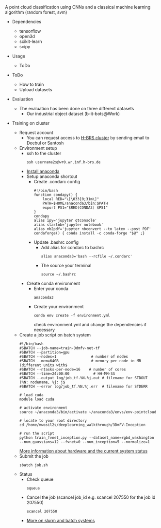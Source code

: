 A point cloud classification using CNNs and a classical machine learning algorithm (random forest, svm) 
* Dependencies
   * tensorflow
   * open3d
   * scikit-learn
   * scipy
* Usage
    * ToDo
* ToDo
    * How to train
    * Upload datasets
* Evaluation
  * The evaluation has been done on three different datasets
    * Our industrial object dataset (b-it-bots@Work)

* Training on cluster
  * Request account
    * You can request access to [H-BRS cluster](https://wr0.wr.inf.h-brs.de/wr/index.html) by sending email to Deebul or Santosh
  * Environment setup
    * ssh to the cluster
      ```
      ssh username2s@wr0.wr.inf.h-brs.de
      ```
    * [Install anaconda](https://docs.anaconda.com/anaconda/install/linux/)
    * Setup anaconda shortcut
      * Create .condarc config
        ```
        #!/bin/bash
        function condapy() {
            local RED="\[\033[0;31m\]"
            PATH=$HOME/anaconda3/bin:$PATH
            export PS1="$RED[CONDA3] $PS1"
        }
        condapy
        alias ipy='jupyter qtconsole'
        alias startnb='jupyter notebook'
        alias nb2pdf='jupyter nbconvert --to latex --post PDF'
        condaforge() { conda install -c conda-forge "$@" ;}
        ```
      * Update .bashrc config
        * Add alias for condarc to bashrc
          ```
          alias anaconda3='bash --rcfile ~/.condarc'
          ```
        * The source your terminal
          ```
          source ~/.bashrc
          ```
    * Create conda environment
      * Enter your conda
        ```
        anaconda3
        ```
      * Create your environment
        ```
        conda env create -f environment.yml
        ```
        check environment.yml and change the dependencies if necessary
  * Create a job script on batch system
    ```
    #!/bin/bash
    #SBATCH --job-name=train-3dmfv-net-tf
    #SBATCH --partition=gpu
    #SBATCH --nodes=1                # number of nodes
    #SBATCH --mem=64GB               # memory per node in MB (different units with$
    #SBATCH --ntasks-per-node=16    # number of cores
    #SBATCH --time=24:00:00           # HH-MM-SS
    #SBATCH --output log/job_tf.%N.%j.out # filename for STDOUT (%N: nodename, %j: j$
    #SBATCH --error log/job_tf.%N.%j.err  # filename for STDERR

    # load cuda
    module load cuda

    # activate environment
    source ~/anaconda3/bin/activate ~/anaconda3/envs/env-pointcloud

    # locate to your root directory 
    cd /home/mwasil2s/deeplearning_walkthrough/3DmFV-Inception

    # run the script
    python train_fvnet_inception.py --dataset_name=rgbd_washington --num_gaussians=12 --fvnet=0 --num_inception=5 --normalize=1
    ```
    [More information about hardware and the current system status](https://wr0.wr.inf.h-brs.de/wr/index.html)
  * Submit the job
    ```
    sbatch job.sh
    ```
  * Status
    * Check queue
      ```
      squeue
      ```
    * Cancel the job (scancel job_id e.g. scancel 207550 for the job id 207550)
      ```
      scancel 207550
      ```
    * [More on slurm and batch systems](https://wr0.wr.inf.h-brs.de/wr/usage.html)
